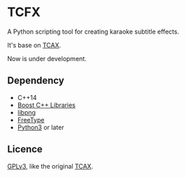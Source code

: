 # TCFX

A Python scripting tool for creating karaoke subtitle effects.

It's base on [TCAX](https://github.com/milkyjing/TCAX).

Now is under development.

## Dependency

- C++14
- [Boost C++ Libraries](https://www.boost.org)
- [libpng](http://www.libpng.org/pub/png/libpng.html)
- [FreeType](httpsfreetype.org)
- [Python3](https://www.python.org) or later

## Licence

[GPLv3](https://www.gnu.org/licenses/gpl-3.0.html), like the original [TCAX](https://github.com/milkyjing/TCAX).
